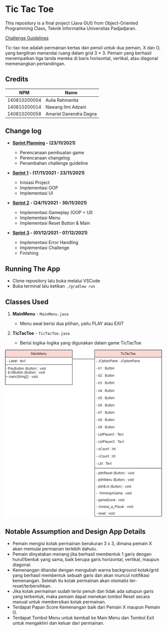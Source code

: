 # Tic Tac Toe
This repository is a final project (Java GUI) from Object-Oriented Programming Class, Teknik Informatika Universitas Padjadjaran. 

[Challenge Guidelines](challenge-guideline.md)

Tic-tac-toe adalah permainan kertas dan pensil untuk dua pemain, X dan O, yang bergiliran menandai ruang dalam grid 3 × 3. Pemain yang berhasil menempatkan tiga tanda mereka di baris horisontal, vertikal, atau diagonal memenangkan pertandingan.

## Credits
| NPM           | Name                   |
| ------------- |------------------------|
| 140810200004  | Aulia Rahmanita        |
| 140810200014  | Nawang Ilmi Adzani     |
| 140810200058  | Amariel Danendra Dagna |

## Change log
- **[Sprint Planning](changelog/sprint-planning.md) - (23/11/2021)** 
   - Perencanaan pembuatan game
   - Perencanaan changelog
   - Penambahan challenge guideline

- **[Sprint 1](changelog/sprint-1.md) - (17/11/2021 - 23/11/2021)** 
   - Inisiasi Project 
   - Implementasi OOP
   - Implementasi UI

- **[Sprint 2](changelog/sprint-2.md) - (24/11/2021 - 30/11/2021)** 
   - Implementasi Gameplay (OOP + UI)
   - Implementasi Menu 
   - Implementasi Reset Button & Main 
   
- **[Sprint 3](changelog/sprint-3.md) - (01/12/2021 - 07/12/2021)** 
   - Implementasi Error Handling
   - Implementasi Challenge
   - Finishing

## Running The App

- Clone repository lalu buka melalui VSCode
- Buka terminal lalu ketikan `./gradlew run`


## Classes Used

1. **MainMenu** - `MainMenu.java`
   - Menu awal berisi dua pilihan, yaitu PLAY atau EXIT
      
2. **TicTacToe** - `TicTacToe.java`
   - Berisi logika-logika yang digunakan dalam game TicTacToe
   

![](UML1.png)

## Notable Assumption and Design App Details



- Pemain mengisi kotak permainan berukuran 3 x 3, dimana pemain X akan memulai permainan terlebih dahulu.
- Pemain dinyatakan menang jika berhasil membentuk 1 garis dengan huruf/bentuk yang sama, baik berupa garis horizontal, vertikal, maupun diagonal.
- Kemenangan ditandai dengan mengubah warna background kotak/grid yang berhasil membentuk sebuah garis dan akan muncul notifikasi kemenangan. Setelah itu kotak permainan akan otomatis ter-reset/terbersihkan.
- Jika kotak permainan sudah terisi penuh dan tidak ada satupun garis yang terbentuk, maka pemain dapat menekan tombol Reset secara manual untuk membersikan kotak permainan.
- Terdapat Papan Score Kemenangan baik dari Pemain X maupun Pemain O.
- Terdapat Tombol Menu untuk kembali ke Main Menu dan Tombol Exit untuk mengakhiri dan keluar dari permainan.


